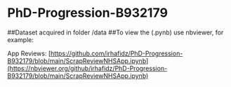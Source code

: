 # PhD-Progression-B932179

##Dataset acquired in folder /data
##To view the (.pynb) use nbviewer, for example:

App Reviews: [https://github.com/irhafidz/PhD-Progression-B932179/blob/main/ScrapReviewNHSApp.ipynb](https://nbviewer.org/github/irhafidz/PhD-Progression-B932179/blob/main/ScrapReviewNHSApp.ipynb)

